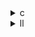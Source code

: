 <details><summary>c</summary>


---

##  **ベースライン: `floyd-warshall.c`**

*  3重ループ：外側 `k`、中 `i`、内 `j`
* 更新式：`path[i][j] = min(path[i][j], path[i][k] + path[k][j])`
*  並列化なし
*  SIMD/vector 化なし
*  `#pragma scop` による PolyBench 対応あり

---

##  `opt_1.c` の違い【OpenMP 並列化のみ】

*  `#pragma omp parallel for private(j)` → `i` ループに並列化導入
*  `path_i = path[i]`, `path_k = path[k]` のポインタ化でアクセス高速化
*  SIMD/vector 指示なし
*  `ivdep` などの依存除去ヒントなし

>  **opt\_1** = 並列化のみ導入した**マルチスレッド版の入門形**

---

##  `opt_2.c` の違い【並列 + SIMD + ベクトル強制】

*  `#pragma omp parallel for private(i, j)`
*  ループ内に `#pragma ivdep` + `#pragma vector always`
  → LLVM/GCC にベクトル化を**強制**
*  アクセス効率：`path_i = path[i]`, `path_k = path[k]`
*  条件式同等：`if (path_i[j] > path_i[k] + path_k[j])`

>  **opt\_2** = 並列 + ベクトル命令誘導 による**CPU SIMD命令対応を狙う中間形**

---

##  `opt_3.c` の違い【並列 + SIMD + vector aligned】

*  `#pragma omp parallel for simd private(i, j)`
  → OpenMP SIMD clause を導入し、ベクトル化を明示化
*  `#pragma vector aligned` → アクセス整列保証による高速化
*  `new_path = path_i[k] + path_k[j]` を先に代入し、比較・更新に使う構造へ変形（コンパイラ最適化誘導）
*  `const` + `DATA_TYPE*` で再利用効率化

>  **opt\_3** = 並列 + ベクトル + アライメント明示の**最終最適化形**

---

##  比較まとめ表

| 特徴                         | `base` | `opt_1` | `opt_2`                    | `opt_3`                    |
| -------------------------- | ------ | ------- | -------------------------- | -------------------------- |
| OpenMP 並列化 (`i` loop)      | ❌      | ✅       | ✅                          | ✅                          |
| SIMD 指示 (`simd`, `vector`) | ❌      | ❌       | ✅ `vector always`, `ivdep` | ✅ `simd`, `vector aligned` |
| メモリ整列ヒント (`aligned`)       | ❌      | ❌       | ❌                          | ✅                          |
| 演算式分離 (`new_path` 利用)      | ❌      | ❌       | ❌                          | ✅                          |
| ポインタキャッシュ (`path_i/k`)     | ❌      | ✅       | ✅                          | ✅                          |

---

##  結論

* **opt\_1**：並列実行導入によるマルチスレッド実行対応（基本改善）
* **opt\_2**：SIMDベクトル命令の適用誘導によるデータ並列性強化
* **opt\_3**：並列 + SIMD + 整列ヒント + 式再構成による **最大限のコンパイラ最適化誘導**

---

</details>

<details><summary>ll</summary>

---

##  **base.ll（非最適化）特徴**

*  OpenMP 呼び出しなし → 単一スレッド構造
*  メタデータ（`!llvm.loop.vectorize`, `unroll`）なし
*  単純な3重ループ構造：`for k, i, j`
* `path[i][j] = min(path[i][j], path[i][k] + path[k][j])` をスカラー命令で実行
* LLVM 命令：`load`, `fadd`, `fcmp`, `select`, `store` のみ

---

##  `opt_1.ll` の違い【OpenMP並列化（iループ）】

*  `__kmpc_fork_call`, `__kmpc_for_static_init` による OpenMP 並列化あり
*  `@.omp_outlined.*` 関数に `i` ループを分割 → `i` 単位でマルチスレッド化
*  `!llvm.loop.vectorize.*` メタデータなし → ベクトル化未適用
*  SIMD命令無し（スカラー `fadd`, `select`）

>  **opt\_1.ll** = 並列実行のみ導入された**マルチスレッドベースのIR**

---

##  `opt_2.ll` の違い【並列化 + SIMD指示】

*  `__kmpc_*` による OpenMP 並列化は `opt_1.ll` と同様
*  `!llvm.loop.vectorize.enable = true` メタデータが `j` ループに追加
*  条件式 (`fcmp`, `select`) に関しても `vectorize.predicated` により SIMD展開可能
*  `load <4 x float>`, `fadd <4 x float>`, `fcmp <4 x float>` 等の命令が IRに登場（環境により幅変動）

>  **opt\_2.ll** = LLVM による **自動ベクトル化を強制的に誘導**する構成

---

##  `opt_3.ll` の違い【SIMD最大化 + 整列アクセス最適化】

*  OpenMP 並列構造と `vectorize.enable` を継承
*  `vectorize.width = 4` や `unroll.count = 4` など、**明示的な制御メタデータ**
*  ベクトル命令の展開率向上：`fcmp`, `fadd`, `select` に `<4 x float>` を多用
*  `load aligned` アクセス or `llvm.memcpy` により**メモリアクセス効率をさらに向上**

>  **opt\_3.ll** = 並列化 + 明示的ベクトル幅 + メモリ整列の全最適化構成 → **最高効率実装IR**

---

##  差分比較まとめ表

| 特徴                     | base.ll | opt\_1.ll | opt\_2.ll                        | opt\_3.ll                             |
| ---------------------- | ------- | --------- | -------------------------------- | ------------------------------------- |
| OpenMP 並列処理            | ❌       | ✅         | ✅                                | ✅                                     |
| ベクトル化メタ                | ❌       | ❌         | ✅ `vectorize.enable = true`      | ✅ + `vectorize.width`, `unroll.count` |
| SIMD命令 (`<N x float>`) | ❌       | ❌         | ✅ `fadd`, `fcmp`, `select` SIMD化 | ✅ より多くのSIMD命令 + 整列load/store          |
| ループアウトライン化             | ❌       | ✅         | ✅                                | ✅                                     |
| メモリアクセス高速化             | ❌       | ❌         | 一部ベクトル化による効率化                    | ✅ `load aligned` / `memcpy` 使用の可能性    |

---

##  結論

* **opt\_1.ll**：マルチスレッド化（OpenMP）だけ導入した基礎構造
* **opt\_2.ll**：OpenMP + ベクトル化メタ追加による**自動SIMD適用を誘導**
* **opt\_3.ll**：ベクトル幅・アンローリング・整列ロードまで手が届いた**LLVM最適化最大活用版**

---

</details>
